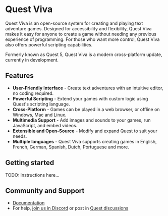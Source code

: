 Quest Viva
==========

Quest Viva is an open-source system for creating and playing text adventure games. Designed for accessibility and flexibility, Quest Viva makes it easy for anyone to create a game without needing any previous experience of programming. For those who want more control, Quest Viva also offers powerful scripting capabilities.

Formerly known as Quest 5, Quest Viva is a modern cross-platform update, currently in development.

## Features

- **User-Friendly Interface** - Create text adventures with an intuitive editor, no coding required.
- **Powerful Scripting** - Extend your games with custom logic using Quest's scripting language.
- **Cross-Platform** - Games can be played in a web browser, or offline on Windows, Mac and Linux.
- **Multimedia Support** - Add images and sounds to your games, run JavaScript, and embed videos.
- **Extensible and Open-Source** - Modify and expand Quest to suit your needs.
- **Multiple languages** - Quest Viva supports creating games in English, French, German, Spanish, Dutch, Portuguese and more.

## Getting started

TODO: Instructions here...

## Community and Support

- [Documentation](https://docs.textadventures.co.uk/quest)
- For help, [join us in Discord](https://textadventures.co.uk/community/discord) or post in [Quest discussions](https://github.com/textadventures/quest/discussions)